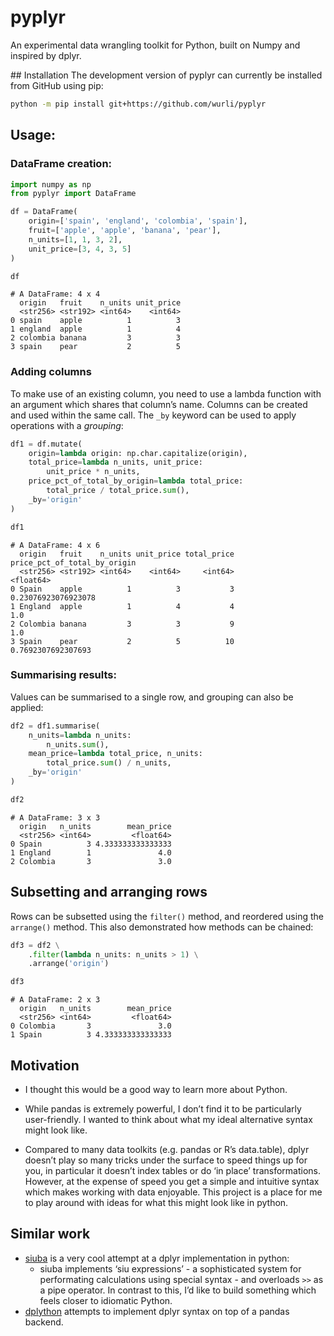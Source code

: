 # pyplyr

An experimental data wrangling toolkit for Python, built on Numpy and
inspired by dplyr.

\## Installation The development version of pyplyr can currently be
installed from GitHub using pip:

``` bash
python -m pip install git+https://github.com/wurli/pyplyr
```

## Usage:

### DataFrame creation:

``` python
import numpy as np
from pyplyr import DataFrame

df = DataFrame(
    origin=['spain', 'england', 'colombia', 'spain'],
    fruit=['apple', 'apple', 'banana', 'pear'],
    n_units=[1, 1, 3, 2],
    unit_price=[3, 4, 3, 5]
)

df
```

    # A DataFrame: 4 x 4
      origin   fruit    n_units unit_price
      <str256> <str192> <int64>    <int64>
    0 spain    apple          1          3
    1 england  apple          1          4
    2 colombia banana         3          3
    3 spain    pear           2          5

### Adding columns

To make use of an existing column, you need to use a lambda function
with an argument which shares that column’s name. Columns can be created
and used within the same call. The `_by` keyword can be used to apply
operations with a *grouping*:

``` python
df1 = df.mutate(
    origin=lambda origin: np.char.capitalize(origin),
    total_price=lambda n_units, unit_price: 
        unit_price * n_units,
    price_pct_of_total_by_origin=lambda total_price:
        total_price / total_price.sum(),
    _by='origin'
)

df1
```

    # A DataFrame: 4 x 6
      origin   fruit    n_units unit_price total_price price_pct_of_total_by_origin
      <str256> <str192> <int64>    <int64>     <int64>                    <float64>
    0 Spain    apple          1          3           3          0.23076923076923078
    1 England  apple          1          4           4                          1.0
    2 Colombia banana         3          3           9                          1.0
    3 Spain    pear           2          5          10           0.7692307692307693

### Summarising results:

Values can be summarised to a single row, and grouping can also be
applied:

``` python
df2 = df1.summarise(
    n_units=lambda n_units:
        n_units.sum(),
    mean_price=lambda total_price, n_units:
        total_price.sum() / n_units,
    _by='origin'
)

df2
```

    # A DataFrame: 3 x 3
      origin   n_units        mean_price
      <str256> <int64>         <float64>
    0 Spain          3 4.333333333333333
    1 England        1               4.0
    2 Colombia       3               3.0

## Subsetting and arranging rows

Rows can be subsetted using the `filter()` method, and reordered using
the `arrange()` method. This also demonstrated how methods can be
chained:

``` python
df3 = df2 \
    .filter(lambda n_units: n_units > 1) \
    .arrange('origin')

df3
```

    # A DataFrame: 2 x 3
      origin   n_units        mean_price
      <str256> <int64>         <float64>
    0 Colombia       3               3.0
    1 Spain          3 4.333333333333333

## Motivation

- I thought this would be a good way to learn more about Python.

- While pandas is extremely powerful, I don’t find it to be particularly
  user-friendly. I wanted to think about what my ideal alternative
  syntax might look like.

- Compared to many data toolkits (e.g. pandas or R’s data.table), dplyr
  doesn’t play so many tricks under the surface to speed things up for
  you, in particular it doesn’t index tables or do ‘in place’
  transformations. However, at the expense of speed you get a simple and
  intuitive syntax which makes working with data enjoyable. This project
  is a place for me to play around with ideas for what this might look
  like in python.

## Similar work

- [siuba](https://github.com/machow/siuba) is a very cool attempt at a
  dplyr implementation in python:
  - siuba implements ‘siu expressions’ - a sophisticated system for
    performating calculations using special syntax - and overloads `>>`
    as a pipe operator. In contrast to this, I’d like to build something
    which feels closer to idiomatic Python.
- [dplython](https://pythonhosted.org/dplython/) attempts to implement
  dplyr syntax on top of a pandas backend.
